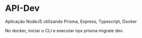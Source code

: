 # API-Dev
Aplicação NodeJS utilizando Prisma, Express, Typescript, Docker

No docker, iniciar o CLI e executar npx prisma migrate dev.
